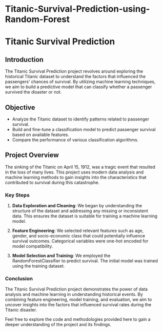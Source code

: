 # Titanic-Survival-Prediction-using-Random-Forest

# Titanic Survival Prediction

## Introduction

The Titanic Survival Prediction project revolves around exploring the historical Titanic dataset to understand the factors that influenced the passengers' chances of survival. By utilizing machine learning techniques, we aim to build a predictive model that can classify whether a passenger survived the disaster or not.

## Objective

- Analyze the Titanic dataset to identify patterns related to passenger survival.
- Build and fine-tune a classification model to predict passenger survival based on available features.
- Compare the performance of various classification algorithms.

## Project Overview

The sinking of the Titanic on April 15, 1912, was a tragic event that resulted in the loss of many lives. This project uses modern data analysis and machine learning methods to gain insights into the characteristics that contributed to survival during this catastrophe.

### Key Steps

1. **Data Exploration and Cleaning**: We began by understanding the structure of the dataset and addressing any missing or inconsistent data. This ensures the dataset is suitable for training a machine learning model.

2. **Feature Engineering**: We selected relevant features such as age, gender, and socio-economic class that could potentially influence survival outcomes. Categorical variables were one-hot encoded for model compatibility.

3. **Model Selection and Training**: We employed the RandomForestClassifier to predict survival. The initial model was trained using the training dataset.

### Conclusion
The Titanic Survival Prediction project demonstrates the power of data analysis and machine learning in understanding historical events. By combining feature engineering, model training, and evaluation, we aim to uncover insights into the factors that influenced survival rates during the Titanic disaster.

Feel free to explore the code and methodologies provided here to gain a deeper understanding of the project and its findings.
